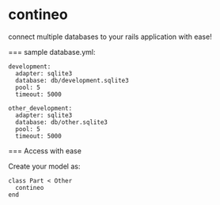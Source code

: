 contineo
========

connect multiple databases to your rails application with ease!

=== sample database.yml:

    development:
      adapter: sqlite3
      database: db/development.sqlite3
      pool: 5
      timeout: 5000

    other_development:
      adapter: sqlite3
      database: db/other.sqlite3
      pool: 5
      timeout: 5000

=== Access with ease

Create your model as:

    class Part < Other
      contineo
    end


